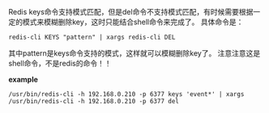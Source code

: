 Redis keys命令支持模式匹配，但是del命令不支持模式匹配，有时候需要根据一定的模式来模糊删除key，这时只能结合shell命令来完成了。 具体命令是： 
```shell
redis-cli KEYS "pattern" | xargs redis-cli DEL 
```
其中pattern是keys命令支持的模式，这样就可以模糊删除key了。
注意注意这是shell命令，不是redis的命令！！

**example**
```shell
/usr/bin/redis-cli -h 192.168.0.210 -p 6377 keys 'event*' | xargs /usr/bin/redis-cli -h 192.168.0.210 -p 6377 del
```
